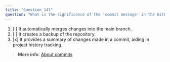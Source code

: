 ```yaml
---
title: "Question 141"
question: "What is the significance of the 'commit message' in the GitHub flow process?"
---
```



1. [ ] It automatically merges changes into the main branch.
1. [ ] It creates a backup of the repository.
1. [x] It provides a summary of changes made in a commit, aiding in project history tracking. 


> **More info**: [About commits](https://docs.github.com/en/pull-requests/committing-changes-to-your-project/creating-and-editing-commits/about-commits)